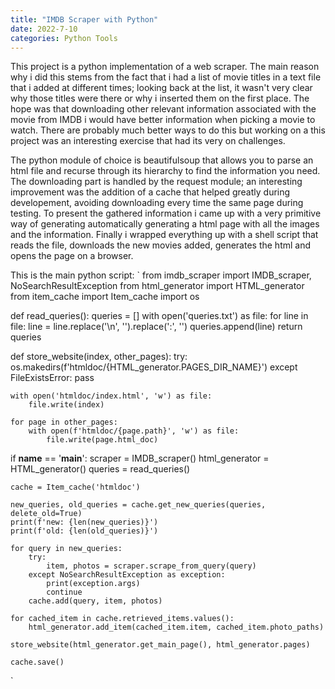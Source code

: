 ```yaml
---
title: "IMDB Scraper with Python"
date: 2022-7-10
categories: Python Tools
---
```


This project is a python implementation of a web scraper. The main reason why i did this stems from the fact that i had a list of movie titles in a text file that i added at different times; looking back at the list, it wasn't very clear why those titles were there or why i inserted them on the first place. The hope was that downloading other relevant information associated with the movie from IMDB i would have better information when picking a movie to watch. There are probably much better ways to do this but working on a this project was an interesting exercise that had its very on challenges. 

The python module of choice is beautifulsoup that allows you to parse an html file and recurse through its hierarchy to find the information you need. The downloading part is handled by the request module; an interesting improvement was the addition of a cache that helped greatly during developement, avoiding downloading every time the same page during testing.
To present the gathered information i came up with a very primitive way of generating automatically generating a html page with all the images and the information. Finally i wrapped everything up with a shell script that reads the file, downloads the new movies added, generates the html and opens the page on a browser.

This is the main python script:
`
from imdb_scraper import IMDB_scraper, NoSearchResultException
from html_generator import HTML_generator
from item_cache import Item_cache
import os

def read_queries():
    queries = []
    with open('queries.txt') as file:
        for line in file:
            line = line.replace('\n', '').replace(':', '')
            queries.append(line)
    return queries

def store_website(index, other_pages):
    try:
        os.makedirs(f'htmldoc/{HTML_generator.PAGES_DIR_NAME}')
    except FileExistsError:
        pass
    
    with open('htmldoc/index.html', 'w') as file:
        file.write(index)

    for page in other_pages:
        with open(f'htmldoc/{page.path}', 'w') as file:
            file.write(page.html_doc)

if __name__ == '__main__':
    scraper = IMDB_scraper()
    html_generator = HTML_generator()
    queries = read_queries()

    cache = Item_cache('htmldoc')

    new_queries, old_queries = cache.get_new_queries(queries, delete_old=True)
    print(f'new: {len(new_queries)}')
    print(f'old: {len(old_queries)}')

    for query in new_queries:
        try:
            item, photos = scraper.scrape_from_query(query)
        except NoSearchResultException as exception:
            print(exception.args)
            continue
        cache.add(query, item, photos)
    
    for cached_item in cache.retrieved_items.values():
        html_generator.add_item(cached_item.item, cached_item.photo_paths)

    store_website(html_generator.get_main_page(), html_generator.pages)

    cache.save()
`